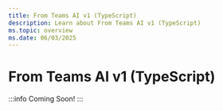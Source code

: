 ```yaml
---
title: From Teams AI v1 (TypeScript)
description: Learn about From Teams AI v1 (TypeScript)
ms.topic: overview
ms.date: 06/03/2025
---
```


# From Teams AI v1 (TypeScript)

:::info
Coming Soon!
:::